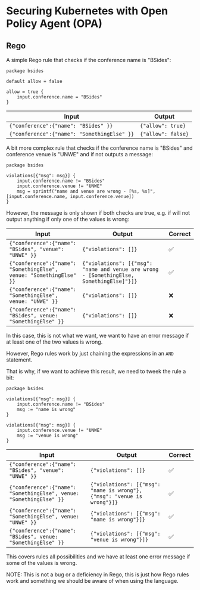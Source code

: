 # Securing Kubernetes with Open Policy Agent (OPA)

## Rego

A simple Rego rule that checks if the conference name is "BSides":

```rego
package bsides

default allow = false

allow = true {
    input.conference.name = "BSides"
}
```

| Input                                       | Output             |
| ------------------------------------------- | ------------------ |
| `{"conference":{"name": "BSides" }}`        | `{"allow": true}`  |
| `{"conference":{"name": "SomethingElse" }}` | `{"allow": false}` |

A bit more complex rule that checks if the conference name is "BSides" and conference venue is "UNWE" and if not outputs a message:

```rego
package bsides

violations[{"msg": msg}] {
    input.conference.name != "BSides"
    input.conference.venue != "UNWE"
    msg = sprintf("name and venue are wrong - [%s, %s]", [input.conference.name, input.conference.venue])
}
```

However, the message is only shown if both checks are true, e.g. if will not output anything if only one of the values is wrong:

| Input                                                               | Output                                                                                   | Correct |
| ------------------------------------------------------------------- | ---------------------------------------------------------------------------------------- | ------- |
| `{"conference":{"name": "BSides", "venue": "UNWE" }}`               | `{"violations": []}`                                                                     | ✅      |
| `{"conference":{"name": "SomethingElse", venue: "SomethingElse" }}` | `{"violations": [{"msg": "name and venue are wrong - [SomethingElse, SomethingElse]"}]}` | ✅      |
| `{"conference":{"name": "SomethingElse", venue: "UNWE" }}`          | `{"violations": []}`                                                                     | ❌      |
| `{"conference":{"name": "BSides", venue: "SomethingElse" }}`        | `{"violations": []}`                                                                     | ❌      |

In this case, this is not what we want, we want to have an error message if at least one of the two values is wrong.

However, Rego rules work by just chaining the expressions in an `AND` statement.

That is why, if we want to achieve this result, we need to tweek the rule a bit:

```rego
package bsides

violations[{"msg": msg}] {
    input.conference.name != "BSides"
    msg := "name is wrong"
}

violations[{"msg": msg}] {
    input.conference.venue != "UNWE"
    msg := "venue is wrong"
}
```

| Input                                                               | Output                                                                  | Correct |
| ------------------------------------------------------------------- | ----------------------------------------------------------------------- | ------- |
| `{"conference":{"name": "BSides", "venue": "UNWE" }}`               | `{"violations": []}`                                                    | ✅      |
| `{"conference":{"name": "SomethingElse", venue: "SomethingElse" }}` | `{"violations": [{"msg": "name is wrong"}, {"msg": "venue is wrong"}]}` | ✅      |
| `{"conference":{"name": "SomethingElse", venue: "UNWE" }}`          | `{"violations": [{"msg": "name is wrong"}]}`                            | ✅      |
| `{"conference":{"name": "BSides", venue: "SomethingElse" }}`        | `{"violations": [{"msg": "venue is wrong"}]}`                           | ✅      |

This covers rules all possibilities and we have at least one error message if some of the values is wrong.

NOTE: This is not a bug or a deficiency in Rego, this is just how Rego rules work and something we should be aware of when using the language.
